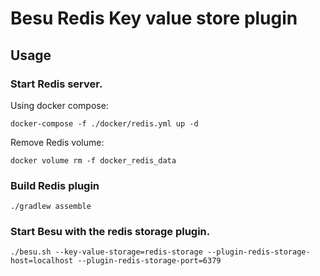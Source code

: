 # Besu Redis Key value store plugin

## Usage

### Start Redis server.
Using docker compose:
```shell script
docker-compose -f ./docker/redis.yml up -d
```
Remove Redis volume:
```shell script
docker volume rm -f docker_redis_data
```
### Build Redis plugin
```shell script
./gradlew assemble
```
### Start Besu with the redis storage plugin.
```shell script
./besu.sh --key-value-storage=redis-storage --plugin-redis-storage-host=localhost --plugin-redis-storage-port=6379
```
